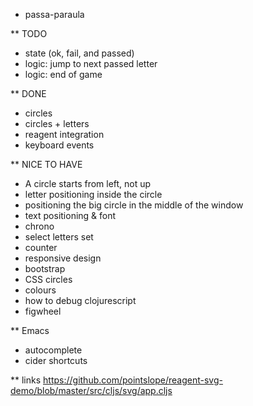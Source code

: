 * passa-paraula

** TODO
- state (ok, fail, and passed)
- logic: jump to next passed letter
- logic: end of game

** DONE
- circles
- circles + letters
- reagent integration
- keyboard events

** NICE TO HAVE
- A circle starts from left, not up
- letter positioning inside the circle
- positioning the big circle in the middle of the window
- text positioning & font
- chrono
- select letters set
- counter
- responsive design
- bootstrap
- CSS circles
- colours
- how to debug clojurescript
- figwheel

** Emacs
- autocomplete
- cider shortcuts


** links
https://github.com/pointslope/reagent-svg-demo/blob/master/src/cljs/svg/app.cljs